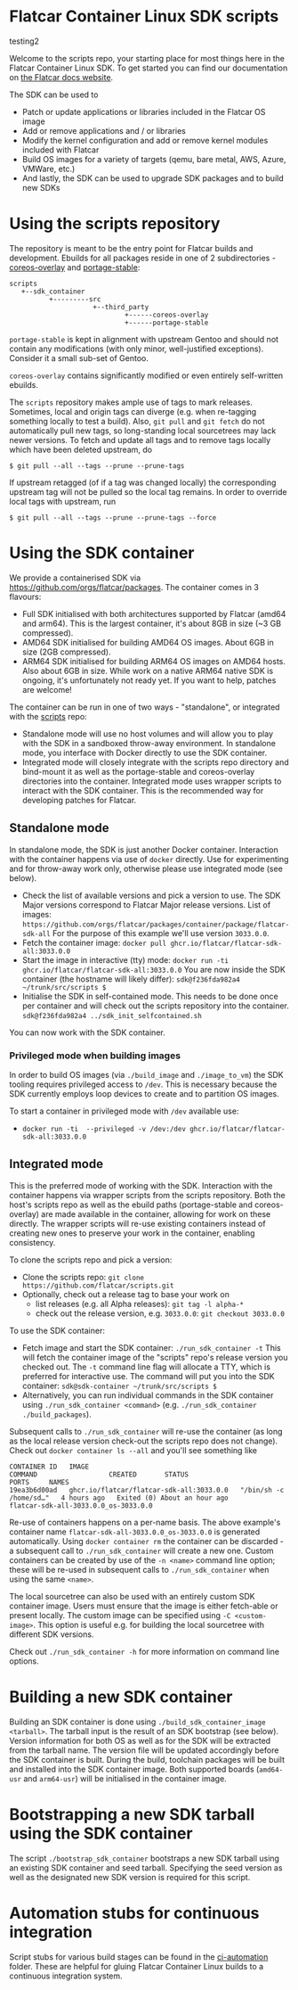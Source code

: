 # Flatcar Container Linux SDK scripts

testing2

Welcome to the scripts repo, your starting place for most things here in the Flatcar Container Linux SDK. To get started you can find our documentation on [the Flatcar docs website][flatcar-docs].

The SDK can be used to
* Patch or update applications or libraries included in the Flatcar OS image
* Add or remove applications and / or libraries
* Modify the kernel configuration and add or remove kernel modules included with Flatcar
* Build OS images for a variety of targets (qemu, bare metal, AWS, Azure, VMWare, etc.)
* And lastly, the SDK can be used to upgrade SDK packages and to build new SDKs

[flatcar-docs]: https://www.flatcar.org/docs/latest/reference/developer-guides/sdk-modifying-flatcar/

# Using the scripts repository

The repository is meant to be the entry point for Flatcar builds and development.
Ebuilds for all packages reside in one of 2 subdirectories - [coreos-overlay](sdk_container/src/third_party/coreos-overlay) and [portage-stable](sdk_container/src/third_party/portage-stable/):
```
scripts
   +--sdk_container
          +---------src
                     +--third_party
                             +------coreos-overlay
                             +------portage-stable
```

`portage-stable` is kept in alignment with upstream Gentoo and should not contain any modifications (with only minor, well-justified exceptions).
Consider it a small sub-set of Gentoo.

`coreos-overlay` contains significantly modified or even entirely self-written ebuilds.

The `scripts` repository makes ample use of tags to mark releases.
Sometimes, local and origin tags can diverge (e.g. when re-tagging something locally to test a build).
Also, `git pull` and `git fetch` do not automatically pull new tags, so long-standing local sourcetrees may lack newer versions.
To fetch and update all tags and to remove tags locally which have been deleted upstream, do
```
$ git pull --all --tags --prune --prune-tags
```
If upstream retagged (of if a tag was changed locally) the corresponding upstream tag will not be pulled so the local tag remains.
In order to override local tags with upstream, run
```
$ git pull --all --tags --prune --prune-tags --force
```

# Using the SDK container

We provide a containerised SDK via https://github.com/orgs/flatcar/packages. The container comes in 3 flavours:
* Full SDK initialised with both architectures supported by Flatcar (amd64 and arm64). This is the largest container, it's about 8GB in size (~3 GB compressed).
* AMD64 SDK initialised for building AMD64 OS images. About 6GB in size (2GB compressed).
* ARM64 SDK initialised for building ARM64 OS images on AMD64 hosts. Also about 6GB in size.
While work on a native ARM64 native SDK is ongoing, it's unfortunately not ready yet. If you want to help, patches are welcome!

The container can be run in one of two ways - "standalone", or integrated with the [scripts](https://github.com/flatcar/scripts) repo:
* Standalone mode will use no host volumes and will allow you to play with the SDK in a sandboxed throw-away environment. In standalone mode, you interface with Docker directly to use the SDK container.
* Integrated mode will closely integrate with the scripts repo directory and bind-mount it as well as the portage-stable and coreos-overlay directories into the container. Integrated mode uses wrapper scripts to interact with the SDK container. This is the recommended way for developing patches for Flatcar.

## Standalone mode

In standalone mode, the SDK is just another Docker container. Interaction with the container happens via use of `docker` directly. Use for experimenting and for throw-away work only, otherwise please use integrated mode (see below).

* Check the list of available versions and pick a version to use. The SDK Major versions correspond to Flatcar Major release versions.
  List of images: `https://github.com/orgs/flatcar/packages/container/package/flatcar-sdk-all`
  For the purpose of this example we'll use version `3033.0.0`.
* Fetch the container image: `docker pull ghcr.io/flatcar/flatcar-sdk-all:3033.0.0`
* Start the image in interactive (tty) mode: `docker run -ti ghcr.io/flatcar/flatcar-sdk-all:3033.0.0`
  You are now inside the SDK container (the hostname will likely differ):
  `sdk@f236fda982a4 ~/trunk/src/scripts $`
* Initialise the SDK in self-contained mode. This needs to be done once per container and will check out the scripts repository into the container.
  `sdk@f236fda982a4 ../sdk_init_selfcontained.sh`

You can now work with the SDK container.

### Privileged mode when building images

In order to build OS images (via `./build_image` and `./image_to_vm`) the SDK tooling requires privileged access to `/dev`.
This is necessary because the SDK currently employs loop devices to create and to partition OS images.

To start a container in privileged mode with `/dev` available use:
* `docker run -ti  --privileged -v /dev:/dev ghcr.io/flatcar/flatcar-sdk-all:3033.0.0`

## Integrated mode

This is the preferred mode of working with the SDK.
Interaction with the container happens via wrapper scripts from the scripts repository.
Both the host's scripts repo as well as the ebuild paths (portage-stable and coreos-overlay) are made available in the container, allowing for work on these directly.
The wrapper scripts will re-use existing containers instead of creating new ones to preserve your work in the container, enabling consistency.

To clone the scripts repo and pick a version:
* Clone the scripts repo: `git clone https://github.com/flatcar/scripts.git`
* Optionally, check out a release tag to base your work on
  * list releases (e.g. all Alpha releases): `git tag -l alpha-*`
  * check out the release version, e.g. `3033.0.0`: `git checkout 3033.0.0`

To use the SDK container:
* Fetch image and start the SDK container: `./run_sdk_container -t`
  This will fetch the container image of the "scripts" repo's release version you checked out.
  The `-t` command line flag will allocate a TTY, which is preferred for interactive use.
  The command will put you into the SDK container:
  `sdk@sdk-container ~/trunk/src/scripts $`
* Alternatively, you can run individual commands in the SDK container using `./run_sdk_container <command>` (e.g. `./run_sdk_container ./build_packages`).

Subsequent calls to `./run_sdk_container` will re-use the container (as long as the local release version check-out the scripts repo does not change).
Check out `docker container ls --all` and you'll see something like
```
CONTAINER ID   IMAGE                                            COMMAND                  CREATED       STATUS                         PORTS     NAMES
19ea3b6d00ad   ghcr.io/flatcar/flatcar-sdk-all:3033.0.0   "/bin/sh -c /home/sd…"   4 hours ago   Exited (0) About an hour ago             flatcar-sdk-all-3033.0.0_os-3033.0.0
```

Re-use of containers happens on a per-name basis. The above example's container name `flatcar-sdk-all-3033.0.0_os-3033.0.0` is generated automatically. Using `docker container rm` the container can be discarded - a subsequent call to `./run_sdk_container` will create a new one.  Custom containers can be created by use of the `-n <name>` command line option; these will be re-used in subsequent calls to `./run_sdk_container` when using the same `<name>`.

The local sourcetree can also be used with an entirely custom SDK container image. Users must ensure that the image is either fetch-able or present locally. The custom image can be specified using `-C <custom-image>`. This option is useful e.g. for building the local sourcetree with different SDK versions.

Check out `./run_sdk_container -h` for more information on command line options.

# Building a new SDK container

Building an SDK container is done using `./build_sdk_container_image <tarball>`.
The tarball input is the result of an SDK bootstrap (see below). Version information for both OS as well as for the SDK will be extracted from the tarball name.
The version file will be updated accordingly before the SDK container is built.
During the build, toolchain packages will be built and installed into the SDK container image. Both supported boards (`amd64-usr` and `arm64-usr`) will be initialised in the container image.

# Bootstrapping a new SDK tarball using the SDK container

The script `./bootstrap_sdk_container` bootstraps a new SDK tarball using an existing SDK container and seed tarball. Specifying the seed version as well as the designated new SDK version is required for this script.

# Automation stubs for continuous integration

Script stubs for various build stages can be found in the [ci-automation](ci-automation) folder. These are helpful for gluing Flatcar Container Linux builds to a continuous integration system.
